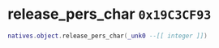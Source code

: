 # release_pers_char `0x19C3CF93`

```lua
natives.object.release_pers_char(_unk0 --[[ integer ]])
```